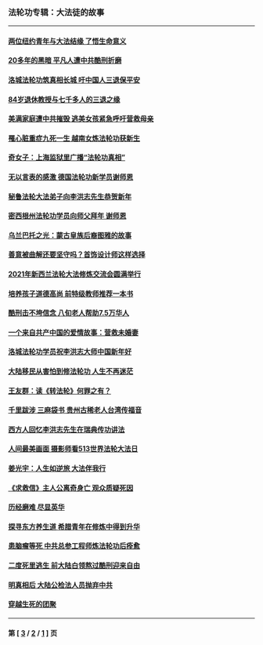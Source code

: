 ### 法轮功专辑：大法徒的故事
---
#### [两位纽约青年与大法结缘 了悟生命意义](../../pages/nf1147481/n14002785.md?06190430) 
#### [20多年的黑暗 平凡人遭中共酷刑折磨](../../pages/nf1147481/n13997976.md?06190430) 
#### [洛城法轮功筑真相长城 吁中国人三退保平安](../../pages/nf1147481/n13892471.md?06190430) 
#### [84岁退休教授与七千多人的三退之缘](../../pages/nf1147481/n13796650.md?06190430) 
#### [美满家庭遭中共摧毁 逃美女孩紧急呼吁营救母亲](../../pages/nf1147481/n13792859.md?06190430) 
#### [罹心脏重症九死一生 越南女炼法轮功获新生](../../pages/nf1147481/n13732766.md?06190430) 
#### [奇女子：上海监狱里广播“法轮功真相”](../../pages/nf1147481/n13726443.md?06190430) 
#### [无以言表的感激 德国法轮功新学员谢师恩](../../pages/nf1147481/n13543790.md?06190430) 
#### [秘鲁法轮大法弟子向李洪志先生恭贺新年](../../pages/nf1147481/n13540182.md?06190430) 
#### [密西根州法轮功学员向师父拜年 谢师恩](../../pages/nf1147481/n13538183.md?06190430) 
#### [乌兰巴托之光：蒙古皇族后裔图雅的故事](../../pages/nf1147481/n13155759.md?06190430) 
#### [善意被曲解还要坚守吗？首饰设计师这样选择](../../pages/nf1147481/n13077575.md?06190430) 
#### [2021年新西兰法轮大法修炼交流会圆满举行](../../pages/nf1147481/n13033149.md?06190430) 
#### [培养孩子道德高尚 前特级教师推荐一本书](../../pages/nf1147481/n12938640.md?06190430) 
#### [酷刑击不垮信念 八旬老人帮助7.5万华人](../../pages/nf1147481/n12880712.md?06190430) 
#### [一个来自共产中国的爱情故事：营救未婚妻](../../pages/nf1147481/n12778386.md?06190430) 
#### [洛城法轮功学员祝李洪志大师中国新年好](../../pages/nf1147481/n12724685.md?06190430) 
#### [大陆移民从害怕到修法轮功 人生不再迷茫](../../pages/nf1147481/n12414325.md?06190430) 
#### [王友群：读《转法轮》何罪之有？](../../pages/nf1147481/n12408647.md?06190430) 
#### [千里跋涉 三麻袋书 贵州古稀老人台湾传福音](../../pages/nf1147481/n12198750.md?06190430) 
#### [西方人回忆李洪志先生在瑞典传功讲法](../../pages/nf1147481/n12099607.md?06190430) 
#### [人间最美画面 摄影师看513世界法轮大法日](../../pages/nf1147481/n12094118.md?06190430) 
#### [姜光宇：人生如逆旅 大法伴我行](../../pages/nf1147481/n12088664.md?06190430) 
#### [《求救信》主人公离奇身亡 观众质疑死因](../../pages/nf1147481/n11845215.md?06190430) 
#### [历经磨难 尽显英华](../../pages/nf1147481/n11723297.md?06190430) 
#### [探寻东方养生道 希腊青年在修炼中得到升华](../../pages/nf1147481/n11494502.md?06190430) 
#### [患脑瘤等死 中共总参工程师炼法轮功后痊愈](../../pages/nf1147481/n11466682.md?06190430) 
#### [二度死里逃生 前大陆白领熬过酷刑迎来自由](../../pages/nf1147481/n11368594.md?06190430) 
#### [明真相后 大陆公检法人员抛弃中共](../../pages/nf1147481/n11358618.md?06190430) 
#### [穿越生死的团聚](../../pages/nf1147481/n11258922.md?06190430) 

---
#### 第 [ [3](./3.md?06190430) / [2](./2.md?06190430) / [1](./1.md?06190430) ] 页
